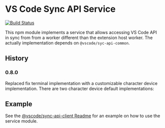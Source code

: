 # VS Code Sync API Service

[![Build Status](https://dev.azure.com/vscode/vscode-wasm/_apis/build/status/microsoft.vscode-wasm?branchName=main)](https://dev.azure.com/vscode/vscode-wasm/_build/latest?definitionId=47&branchName=main)

This npm module implements a service that allows accessing VS Code API in sync
from from a worker different than the extension host worker. The actually
implementation depends on `@vscode/syc-api-common`.

## History

### 0.8.0

Replaced fix terminal implementation with a customizable character device
implementation. There are two character device default implementations:

## Example

See the
[@vscode/sync-api-client Readme](https://github.com/microsoft/vscode-wasm/blob/main/sync-api-client/README.md)
for an example on how to use the service module.
